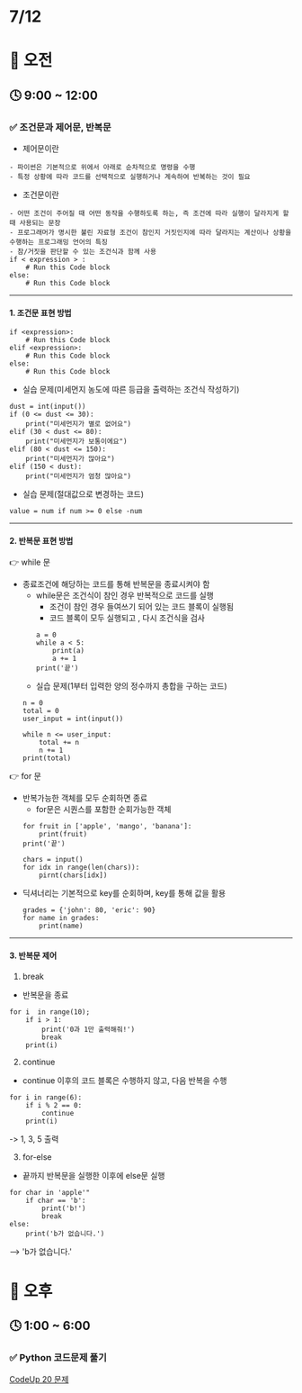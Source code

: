 # 7/12

# 🌇 오전

## 🕓 9:00 ~ 12:00

### ✅ 조건문과 제어문, 반복문

- 제어문이란
```
- 파이썬은 기본적으로 위에서 아래로 순차적으로 명령을 수행
- 특정 상황에 따라 코드를 선택적으로 실행하거나 계속하여 반복하는 것이 필요
```

- 조건문이란
```
- 어떤 조건이 주어질 때 어떤 동작을 수행하도록 하는, 즉 조건에 따라 실행이 달라지게 할 때 사용되는 문장
- 프로그래머가 명시한 불린 자료형 조건이 참인지 거짓인지에 따라 달라지는 계산이나 상황을 수행하는 프로그래밍 언어의 특징
- 참/거짓을 판단할 수 있는 조건식과 함께 사용
if < expression > :
    # Run this Code block
else:
    # Run this Code block
```
-----
#### 1. 조건문 표현 방법   
```
if <expression>:
    # Run this Code block
elif <expression>:
    # Run this Code block
else:
    # Run this Code block
```
- 실습 문제(미세먼지 농도에 따른 등급을 출력하는 조건식 작성하기)
```
dust = int(input())
if (0 <= dust <= 30):
    print("미세먼지가 별로 없어요")
elif (30 < dust <= 80):
    print("미세먼지가 보통이에요")
elif (80 < dust <= 150):
    print("미세먼지가 많아요")
elif (150 < dust):
    print("미세먼지가 엄청 많아요")
```
- 실습 문제(절대값으로 변경하는 코드)
```
value = num if num >= 0 else -num
```
-----
#### 2. 반복문 표현 방법
👉 while 문   
- 종료조건에 해당하는 코드를 통해 반복문을 종료시켜야 함
    - while문은 조건식이 참인 경우 반복적으로 코드를 실행
        - 조건이 참인 경우 들여쓰기 되어 있는 코드 블록이 실행됨
        - 코드 블록이 모두 실행되고 , 다시 조건식을 검사
        ```
        a = 0
        while a < 5:
            print(a)
            a += 1
        print('끝')
        ```
    - 실습 문제(1부터 입력한 양의 정수까지 총합을 구하는 코드)
    ```
    n = 0
    total = 0
    user_input = int(input())

    while n <= user_input:
        total += n
        n += 1
    print(total)
    ```
👉 for 문   
- 반복가능한 객체를 모두 순회하면 종료
    - for문은 시퀀스를 포함한 순회가능한 객체
    ```
    for fruit in ['apple', 'mango', 'banana']:
        print(fruit)
    print('끝')
    ```
    ```
    chars = input()
    for idx in range(len(chars)):
        pirnt(chars[idx])
    ```
- 딕셔너리는 기본적으로 key를 순회하며, key를 통해 값을 활용
    ```
    grades = {'john': 80, 'eric': 90}
    for name in grades:
        print(name)
    ```
-----
#### 3. 반복문 제어
1. break   
- 반복문을 종료
```
for i  in range(10);
    if i > 1:
        print('0과 1만 출력해줘!')
        break
    print(i)
```
2. continue   
- continue 이후의 코드 블록은 수행하지 않고, 다음 반복을 수행
```
for i in range(6):
    if i % 2 == 0:
        continue
    print(i)
```
-> 1, 3, 5 출력

3. for-else   
- 끝까지 반복문을 실행한 이후에 else문 실행
```
for char in 'apple'"
    if char == 'b':
        print('b!')
        break
else:
    print('b가 없습니다.')
```
--> 'b가 없습니다.'

# 🌆 오후

## 🕓 1:00 ~ 6:00

### ✅ Python 코드문제 풀기

[CodeUp 20 문제](CodeUp.py)